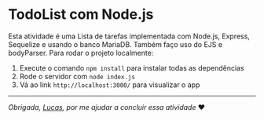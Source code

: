# TodoList com Node.js
Esta atividade é uma Lista de tarefas implementada com Node.js, Express, Sequelize e usando o banco MariaDB. Também faço uso do EJS e bodyParser.
Para rodar o projeto localmente:
1. Execute o comando `npm install` para instalar todas as dependências
2. Rode o servidor com `node index.js`
3. Vá ao link `http://localhost:3000/` para visualizar o app

---
<i> Obrigada, [Lucas](https://github.com/araujo21x), por me ajudar a concluir essa atividade </i> ❤️
